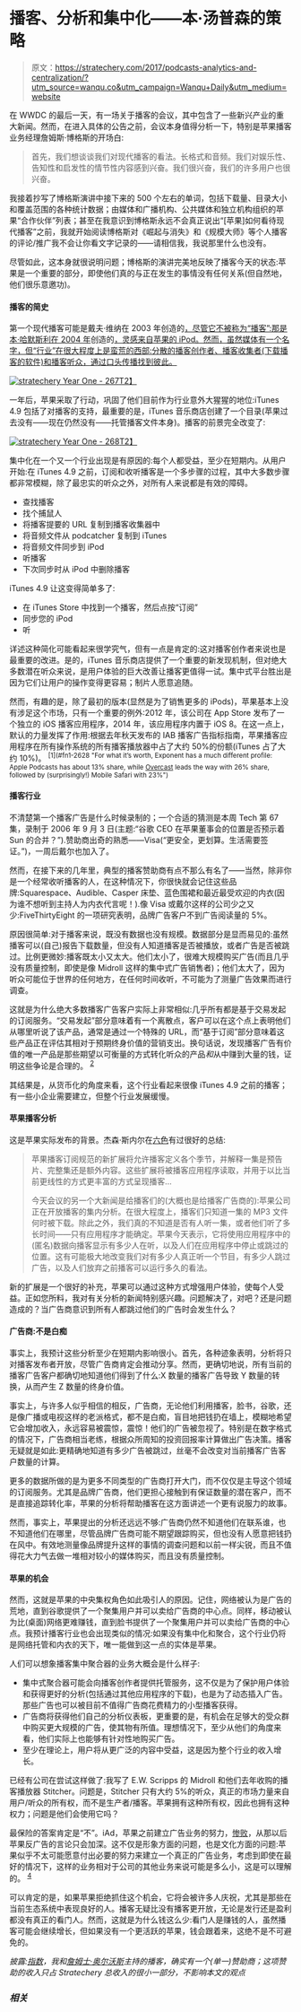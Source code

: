 # 播客、分析和集中化——本·汤普森的策略

> 原文：<https://stratechery.com/2017/podcasts-analytics-and-centralization/?utm_source=wanqu.co&utm_campaign=Wanqu+Daily&utm_medium=website>

在 WWDC 的最后一天，有一场关于播客的会议，其中包含了一些新兴产业的重大新闻。然而，在进入具体的公告之前，会议本身值得分析一下，特别是苹果播客业务经理詹姆斯·博格斯的开场白:

> 首先，我们想谈谈我们对现代播客的看法。长格式和音频。我们对娱乐性、告知性和启发性的情节性内容感到兴奋。我们很兴奋，我们的许多用户也很兴奋。

我接着抄写了博格斯演讲中接下来的 500 个左右的单词，包括下载量、目录大小和覆盖范围的各种统计数据；由媒体和广播机构、公共媒体和独立机构组织的苹果“合作伙伴”列表；甚至在我意识到博格斯永远不会真正说出“[苹果]如何看待现代播客”之前，我就开始阅读博格斯对《崛起与消失》和《规模大师》等个人播客的评论/推广我不会让你看文字记录的——请相信我，我说那里什么也没有。

尽管如此，这本身就很说明问题；博格斯的演讲完美地反映了播客今天的状态:苹果是一个重要的部分，即使他们真的与正在发生的事情没有任何关系(但自然地，他们很乐意邀功)。

#### 播客的简史

第一个现代播客可能是戴夫·维纳在 2003 年创造的[，尽管它不被称为“播客”:那是本·哈默斯利在 2004 年](http://www.econtentmag.com/Articles/ArticleReader.aspx?ArticleID=13515)创造的[，灵感来自苹果的 iPod。然而，虽然媒体有一个名字，但“行业”在很大程度上是蛮荒的西部:分散的播客创作者、播客收集者(下载播客的软件)和播客听众，通过口头传播找到彼此。](https://www.theguardian.com/media/2004/feb/12/broadcasting.digitalmedia)

[![stratechery Year One - 267](img/4136bc8bd497455c49eef759ad43a800.png)T2】](https://i0.wp.com/stratechery.com/wp-content/uploads/2017/06/stratechery-Year-One-267.png?ssl=1)

一年后，苹果采取了行动，巩固了他们目前作为行业意外大猩猩的地位:iTunes 4.9 包括了对播客的支持，最重要的是，iTunes 音乐商店创建了一个目录(苹果过去没有——现在仍然没有——托管播客文件本身)。播客的前景完全改变了:

[![stratechery Year One - 268](img/574acd2778c5d2ad1ebfd4730c014f12.png)T2】](https://i0.wp.com/stratechery.com/wp-content/uploads/2017/06/stratechery-Year-One-268.png?ssl=1)

集中化在一个又一个行业出现是有原因的:每个人都受益，至少在短期内。从用户开始:在 iTunes 4.9 之前，订阅和收听播客是一个多步骤的过程，其中大多数步骤都非常模糊，除了最忠实的听众之外，对所有人来说都是有效的障碍。

*   查找播客
*   找个捕鼠人
*   将播客提要的 URL 复制到播客收集器中
*   将音频文件从 podcatcher 复制到 iTunes
*   将音频文件同步到 iPod
*   听播客
*   下次同步时从 iPod 中删除播客

iTunes 4.9 让这变得简单多了:

*   在 iTunes Store 中找到一个播客，然后点按“订阅”
*   同步您的 iPod
*   听

详述这种简化可能看起来很学究气，但有一点是肯定的:这对播客创作者来说也是最重要的改进。是的，iTunes 音乐商店提供了一个重要的新发现机制，但对绝大多数潜在听众来说，是用户体验的巨大改善让播客更值得一试。集中式平台胜出是因为它们让用户的操作变得更容易；制片人愿意追随。

然而，有趣的是，除了最初的版本(显然是为了销售更多的 iPods)，苹果基本上没有涉足这个市场，只有一个重要的例外:2012 年，该公司在 App Store 发布了一个独立的 iOS 播客应用程序，2014 年，该应用程序内置于 iOS 8。在这一点上，默认的力量发挥了作用:根据去年秋天发布的 IAB 播客广告指标指南，苹果播客应用程序在所有操作系统的所有播客播放器中占了大约 50%的份额(iTunes 占了大约 10%)。 <sup id="rf1-2628">[1](#fn1-2628 "For what it’s worth, Exponent has a much different profile: Apple Podcasts has about 13% share, while <a href="https://overcast.fm/">Overcast</a> leads the way with 26% share, followed by (surprisingly!) Mobile Safari with 23%")</sup>

#### 播客行业

不清楚第一个播客广告是什么时候录制的；一个合适的猜测是本周 Tech 第 67 集，录制于 2006 年 9 月 3 日(主题:“谷歌 CEO 在苹果董事会的位置是否预示着 Sun 的合并？”).赞助商出奇的熟悉——Visa(“更安全，更划算。生活需要签证。”)，一周后戴尔也加入了。

然而，在接下来的几年里，典型的播客赞助商有点不那么有名了——当然，除非你是一个经常收听播客的人，在这种情况下，你很快就会记住这些品牌:Squarespace、Audible、Casper 床垫、蓝色围裙和最近最受欢迎的内衣(因为谁不想听到主持人为内衣代言呢！).像 Visa 或戴尔这样的公司少之又少:FiveThirtyEight 的一项研究表明，品牌广告客户不到广告阅读量的 5%。

原因很简单:对于播客来说，既没有数据也没有规模。数据部分是显而易见的:虽然播客可以(自己)报告下载数量，但没有人知道播客是否被播放，或者广告是否被跳过。比例更微妙:播客既太小又太大。他们太小了，很难大规模购买广告(而且几乎没有质量控制，即使是像 Midroll 这样的集中式广告销售者)；他们太大了，因为听众可能位于世界的任何地方，在任何时间收听，不可能为了测量广告效果而进行调查。

这就是为什么绝大多数播客广告客户实际上非常相似:几乎所有都是基于交易发起的订阅服务。“交易发起”部分意味着有一个离散点，客户可以在这个点上表明他们从哪里听说了该产品，通常是通过一个特殊的 URL，而“基于订阅”部分意味着这些产品正在评估其相对于预期终身价值的营销支出。换句话说，发现播客广告有价值的唯一产品是那些期望以可衡量的方式转化听众的产品*和*从中赚到大量的钱，证明这些争论是合理的。 <sup id="rf2-2628">[2](#fn2-2628 "This shows why Casper mattresses are the exception that proves the rule: mattresses are not a subscription service, but they are much more expensive than most products bought online, which achieves the same effect as far as lifetime value is concerned")</sup>

其结果是，从货币化的角度来看，这个行业看起来很像 iTunes 4.9 之前的播客；有一些小企业需要建立，但整个行业发展缓慢。

#### 苹果播客分析

这是苹果实际发布的背景。杰森·斯内尔在[六色](https://sixcolors.com/post/2017/06/apple-makes-major-podcast-updates/)有过很好的总结:

> 苹果播客订阅规范的新扩展将允许播客定义各个季节，并解释一集是预告片、完整集还是额外内容。这些扩展将被播客应用程序读取，并用于以比当前更线性的方式更丰富的方式呈现播客…
> 
> 今天会议的另一个大新闻是给播客们的(大概也是给播客广告商的):苹果公司正在开放播客的集内分析。在很大程度上，播客们只知道一集的 MP3 文件何时被下载。除此之外，我们真的不知道是否有人听一集，或者他们听了多长时间——只有应用程序才能确定。苹果今天表示，它将使用应用程序中的(匿名)数据向播客显示有多少人在听，以及人们在应用程序中停止或跳过的位置。这有可能极大地改变我们对有多少人真正听一个节目，有多少人跳过广告，以及人们放弃之前播客可以运行多久的看法。

新的扩展是一个很好的补充，苹果可以通过这种方式增强用户体验，使每个人受益。正如您所料，我对有关分析的新闻特别感兴趣。问题解决了，对吧？还是问题造成的？当广告商意识到所有人都跳过他们的广告时会发生什么？

#### 广告商:不是白痴

事实上，我预计这些分析至少在短期内影响很小。首先，各种迹象表明，分析将只对播客发布者开放，尽管广告商肯定会推动分享。然而，更确切地说，所有当前的播客广告客户都确切地知道他们得到了什么:X 数量的播客广告导致 Y 数量的转换，从而产生 Z 数量的终身价值。

事实上，与许多人似乎相信的相反，广告商，无论他们利用播客，脸书，谷歌，还是像广播或电视这样的老派格式，都不是白痴，盲目地把钱扔在墙上，模糊地希望它会增加收入，永远容易被震惊，震惊！他们的广告被忽视了。特别是在数字格式的情况下，广告商相当老练，根据众所周知的投资回报率计算做出广告决策。播客无疑就是如此:更精确地知道有多少广告被跳过，丝毫不会改变对当前播客广告客户数量的计算。

更多的数据所做的是为更多不同类型的广告商打开大门，而不仅仅是主导这个领域的订阅服务。尤其是品牌广告商，他们更担心接触到有保证数量的潜在客户，而不是直接追踪转化率，苹果的分析将帮助播客在这方面讲述一个更有说服力的故事。

然而，事实上，苹果提出的分析还远远不够:广告商仍然不知道他们在联系谁，也不知道他们在哪里，尽管品牌广告商可能不期望跟踪购买，但也没有人愿意把钱扔在风中。有效地测量像品牌提升这样的事情的调查问题和以前一样尖锐，而且不值得花大力气去做一堆相对较小的媒体购买，而且没有质量控制。

#### 苹果的机会

然而，这就是苹果的中央集权角色如此吸引人的原因。记住，网络被认为是广告的荒地，直到谷歌提供了一个聚集用户并可以卖给广告商的中心点。同样，移动被认为比(桌面)网络更难赚钱，直到脸书提供了一个聚集用户并可以卖给广告商的中心点。我预计播客行业也会出现类似的情况:如果没有集中化和聚合，这个行业仍将是网络托管和内衣的天下，唯一能做到这一点的实体是苹果。

人们可以想象播客集中聚合器的业务大概会是什么样子:

*   集中式聚合器可能会向播客创作者提供托管服务，这不仅是为了保护用户体验和获得更好的分析(包括通过其他应用程序的下载)，也是为了动态插入广告。那些广告也可以被目前不值得广告商花费精力的小型播客获得。
*   广告商将获得他们自己的分析仪表板，更重要的是，有机会在足够大的受众群中购买更大规模的广告，使其物有所值。理想情况下，至少从他们的角度来看，他们实际上也能够有针对性地购买广告。
*   至少在理论上，用户将从更广泛的内容中受益，这是因为整个行业的收入增长。

已经有公司在尝试这样做了:我写了 E.W. Scripps 的 Midroll 和他们去年收购的播客播放器 Stitcher。问题是，Stitcher 只有大约 5%的听众，真正的市场力量来自用户/听众的所有权，而不是生产者/播客。苹果拥有这种所有权，因此也拥有这种权力；问题是他们会使用它吗？

最保险的答案肯定是“不”。iAd，苹果之前建立广告业务的努力，[惨败](https://stratechery.com/2016/apple-scales-back-iads-the-apple-news-mess/)，从那以后苹果反广告的言论只会加深。这不仅是形象方面的问题，也是文化方面的问题:苹果似乎不太可能愿意付出必要的努力来建立一个真正的广告业务，考虑到即使在最好的情况下，这样的业务相对于公司的其他业务来说可能是多么小，这是可以理解的。 <sup id="rf4-2628">[4](#fn4-2628 "It’s Google’s challenge in building a real hardware business in reverse")</sup>

可以肯定的是，如果苹果拒绝抓住这个机会，它将会被许多人庆祝，尤其是那些在当前生态系统中表现良好的人。播客无疑比没有播客更开放，无论是发行还是盈利都没有真正的看门人。然而，这就是为什么钱这么少:看门人是赚钱的人，虽然播客可能会继续增长，但如果没有一个更活跃的苹果，钱会跟着来，这绝不是不可避免的。

*披露:[指数](http://exponent.fm)，我和[詹姆士·奥尔沃斯](https://twitter.com/jamesallworth)主持的播客，确实有一个(单一)赞助商；这项赞助的收入只占 Stratechery 总收入的很小一部分，不影响本文的观点*

### *相关*